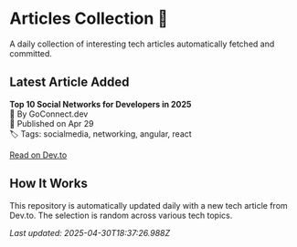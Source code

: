 # Articles Collection 📒

A daily collection of interesting tech articles automatically fetched and committed.

## Latest Article Added

**Top 10 Social Networks for Developers in 2025**  
👤 By GoConnect.dev  
📅 Published on Apr 29  
🏷 Tags: socialmedia, networking, angular, react  

[Read on Dev.to](https://dev.to/goconnect/top-10-social-networks-for-developers-in-2025-oa7)

## How It Works

This repository is automatically updated daily with a new tech article from Dev.to. The selection is random across various tech topics.

_Last updated: 2025-04-30T18:37:26.988Z_
